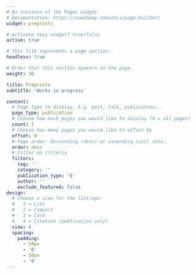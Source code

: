 ```yaml
---
# An instance of the Pages widget.
# Documentation: https://wowchemy.com/docs/page-builder/
widget: preprints

# Activate this widget? true/false
active: true

# This file represents a page section.
headless: true

# Order that this section appears on the page.
weight: 30

title: Preprints
subtitle: 'Works in progress'

content:
  # Page type to display. E.g. post, talk, publication...
  page_type: publication
  # Choose how much pages you would like to display (0 = all pages)
  count: 3
  # Choose how many pages you would like to offset by
  offset: 0
  # Page order: descending (desc) or ascending (asc) date.
  order: desc
  # Filter on criteria
  filters:
    tag: ''
    category: ''
    publication_type: '6'
    author: ''
    exclude_featured: false
design:
  # Choose a view for the listings:
  #   1 = List
  #   2 = Compact
  #   3 = Card
  #   4 = Citation (publication only)
  view: 4
  spacing:
    padding:
      - 50px
      - '0'
      - 50px
      - '0'
---
```

